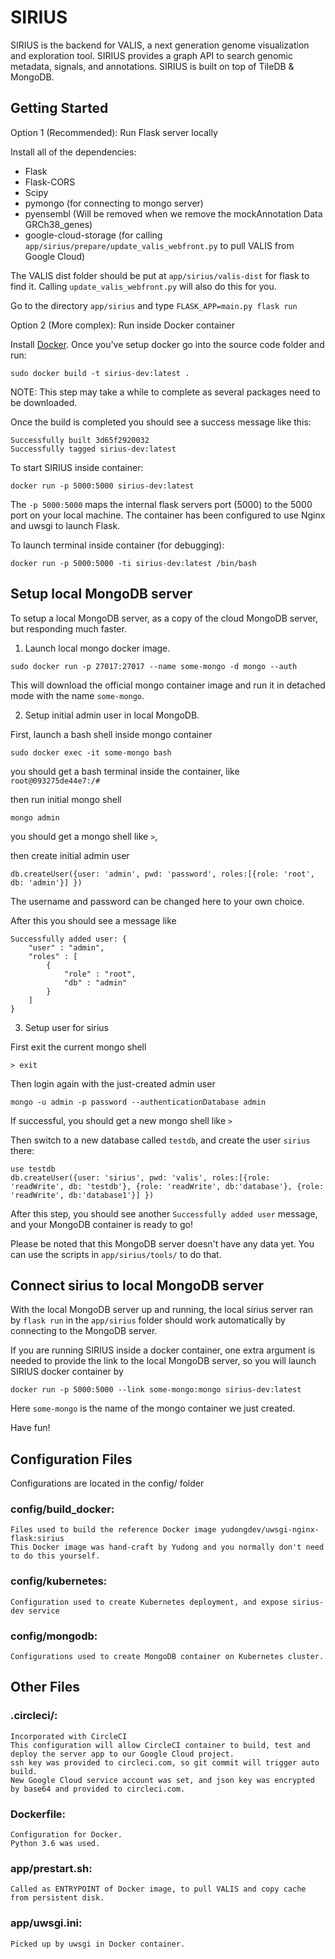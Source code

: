 # SIRIUS

SIRIUS is the backend for VALIS, a next generation genome visualization and exploration tool. SIRIUS provides a graph API to search genomic metadata, signals, and annotations. SIRIUS is built on top of TileDB & MongoDB.

## Getting Started

Option 1 (Recommended): Run Flask server locally

Install all of the dependencies:
* Flask
* Flask-CORS
* Scipy
* pymongo (for connecting to mongo server)
* pyensembl (Will be removed when we remove the mockAnnotation Data GRCh38_genes)
* google-cloud-storage (for calling `app/sirius/prepare/update_valis_webfront.py` to pull VALIS from Google Cloud)

The VALIS dist folder should be put at `app/sirius/valis-dist` for flask to find it. Calling `update_valis_webfront.py` will also do this for you.

Go to the directory `app/sirius` and type `FLASK_APP=main.py flask run`

Option 2 (More complex): Run inside Docker container

Install [Docker](https://www.docker.com/get-docker). Once you've setup docker go into the source code folder and run:
```
sudo docker build -t sirius-dev:latest .
```
NOTE: This step may take a while to complete as several packages need to be downloaded.

Once the build is completed you should see a success message like this:
```
Successfully built 3d65f2920032
Successfully tagged sirius-dev:latest
```
To start SIRIUS inside container:
```
docker run -p 5000:5000 sirius-dev:latest
```
The `-p 5000:5000` maps the internal flask servers port (5000) to the 5000 port on your local machine.
The container has been configured to use Nginx and uwsgi to launch Flask.

To launch terminal inside container (for debugging):
```
docker run -p 5000:5000 -ti sirius-dev:latest /bin/bash
```

## Setup local MongoDB server

To setup a local MongoDB server, as a copy of the cloud MongoDB server, but responding much faster.

1. Launch local mongo docker image.

```
sudo docker run -p 27017:27017 --name some-mongo -d mongo --auth
```

This will download the official mongo container image and run it in detached mode with the name `some-mongo`.

2. Setup initial admin user in local MongoDB.

First, launch a bash shell inside mongo container
```
sudo docker exec -it some-mongo bash
```
you should get a bash terminal inside the container, like `root@093275de44e7:/# `

then run initial mongo shell

```
mongo admin
```

you should get a mongo shell like `>`,

then create initial admin user

```
db.createUser({user: 'admin', pwd: 'password', roles:[{role: 'root', db: 'admin'}] })
```

The username and password can be changed here to your own choice. 

After this you should see a message like 

```
Successfully added user: {
	"user" : "admin",
	"roles" : [
		{
			"role" : "root",
			"db" : "admin"
		}
	]
}
```

3. Setup user for sirius

First exit the current mongo shell

```
> exit
```

Then login again with the just-created admin user

```
mongo -u admin -p password --authenticationDatabase admin
```

If successful, you should get a new mongo shell like `>`

Then switch to a new database called `testdb`, and create the user `sirius` there:

```
use testdb
db.createUser({user: 'sirius', pwd: 'valis', roles:[{role: 'readWrite', db: 'testdb'}, {role: 'readWrite', db:'database'}, {role: 'readWrite', db:'database1'}] })
```

After this step, you should see another `Successfully added user` message, and your MongoDB container is ready to go!

Please be noted that this MongoDB server doesn't have any data yet. You can use the scripts in `app/sirius/tools/` to do that.

## Connect sirius to local MongoDB server

With the local MongoDB server up and running, the local sirius server ran by `flask run` in the `app/sirius` folder should work automatically by connecting to the MongoDB server.

If you are running SIRIUS inside a docker container, one extra argument is needed to provide the link to the local MongoDB server, so you will launch SIRIUS docker container by

```
docker run -p 5000:5000 --link some-mongo:mongo sirius-dev:latest
```

Here `some-mongo` is the name of the mongo container we just created.

Have fun!

    
## Configuration Files
Configurations are located in the config/ folder

### config/build_docker:
    Files used to build the reference Docker image yudongdev/uwsgi-nginx-flask:sirius
    This Docker image was hand-craft by Yudong and you normally don't need to do this yourself.

### config/kubernetes:
    Configuration used to create Kubernetes deployment, and expose sirius-dev service

### config/mongodb:
    Configurations used to create MongoDB container on Kubernetes cluster.
    
## Other Files

### .circleci/:
    Incorporated with CircleCI
    This configuration will allow CircleCI container to build, test and deploy the server app to our Google Cloud project.
    ssh key was provided to circleci.com, so git commit will trigger auto build.
    New Google Cloud service account was set, and json key was encrypted by base64 and provided to circleci.com.

### Dockerfile:
    Configuration for Docker.
    Python 3.6 was used.

### app/prestart.sh:
    Called as ENTRYPOINT of Docker image, to pull VALIS and copy cache from persistent disk.

### app/uwsgi.ini:
    Picked up by uwsgi in Docker container.
